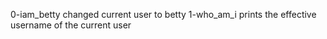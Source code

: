 0-iam_betty changed current user to betty
1-who_am_i prints the effective username of the current user
